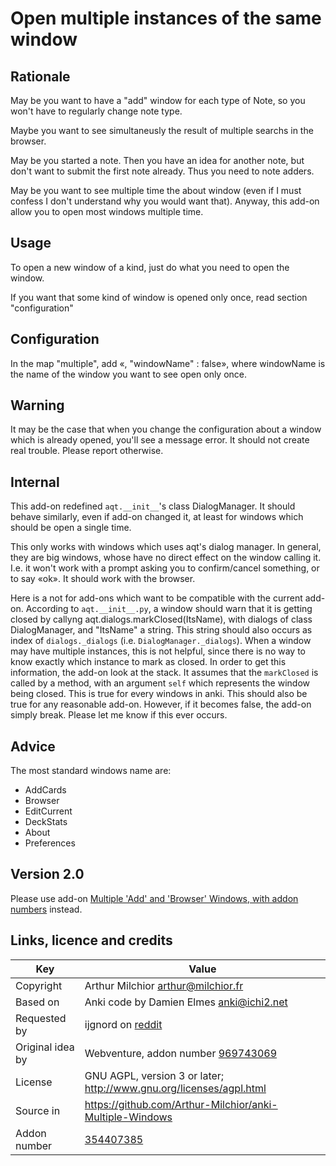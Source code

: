 # Open multiple instances of the same window
## Rationale
May be you want to have a "add" window for each type of Note, so you
won't have to regularly change note type.

Maybe you want to see simultaneusly the result of multiple searchs in
the browser.

May be you started a note. Then you have an idea for another note, but
don't want to submit the first note already. Thus you need to note
adders.

May be you want to see multiple time the about window (even if I must
confess I don't understand why you would want that). Anyway, this
add-on allow you to open most windows multiple time.
## Usage
To open a new window of a kind, just do what you need to open the
window. 

If you want that some kind of window is opened only once, read section
"configuration"


## Configuration
In the map "multiple", add «, "windowName" : false», where windowName
is the name of the window you want to see open only once.

## Warning
It may be the case that when you change the configuration about a
window which is already opened, you'll see a message error. It should
not create real trouble. Please report otherwise.
## Internal
This add-on redefined ```aqt.__init__```'s class DialogManager. It
should behave similarly, even if add-on changed it, at least for
windows which should be open a single time.

This only works with windows which uses aqt's dialog manager. In
general, they are big windows, whose have no direct effect on the
window calling it. I.e. it won't work with a prompt asking you to
confirm/cancel something, or to say «ok». It should work with the
browser.


Here is a not for add-ons which want to be compatible with the current
add-on.  According to ```aqt.__init__.py```, a window should warn that
it is getting closed by callyng aqt.dialogs.markClosed(ItsName), with
dialogs of class DialogManager, and "ItsName" a string. This string
should also occurs as index of ```dialogs._dialogs```
(i.e. ```DialogManager._dialogs```). When a window may have multiple
instances, this is not helpful, since there is no way to know exactly
which instance to mark as closed. In order to get this information,
the add-on look at the stack. It assumes that the ```markClosed``` is
called by a method, with an argument ```self``` which represents the
window being closed. This is true for every windows in anki. This
should also be true for any reasonable add-on. However, if it becomes
false, the add-on simply break. Please let me know if this ever
occurs. 


## Advice
The most standard windows name are:
* AddCards
* Browser
* EditCurrent
* DeckStats
* About
* Preferences

## Version 2.0
Please use add-on [Multiple 'Add' and 'Browser' Windows, with addon
numbers](https://ankiweb.net/shared/info/969743069) instead.
## Links, licence and credits

Key         |Value
------------|-------------------------------------------------------------------
Copyright   | Arthur Milchior <arthur@milchior.fr>
Based on    | Anki code by Damien Elmes <anki@ichi2.net>
Requested by| ijgnord on [reddit](https://www.reddit.com/r/Anki/comments/9z4fuv/do_you_want_miss_some_addons_you_loved_in_anki_20/ea6f2lw/)
Original idea by | Webventure, addon number [969743069](https://ankiweb.net/shared/info/969743069)
License     | GNU AGPL, version 3 or later; http://www.gnu.org/licenses/agpl.html
Source in   | https://github.com/Arthur-Milchior/anki-Multiple-Windows
Addon number| [354407385](https://ankiweb.net/shared/info/354407385)
